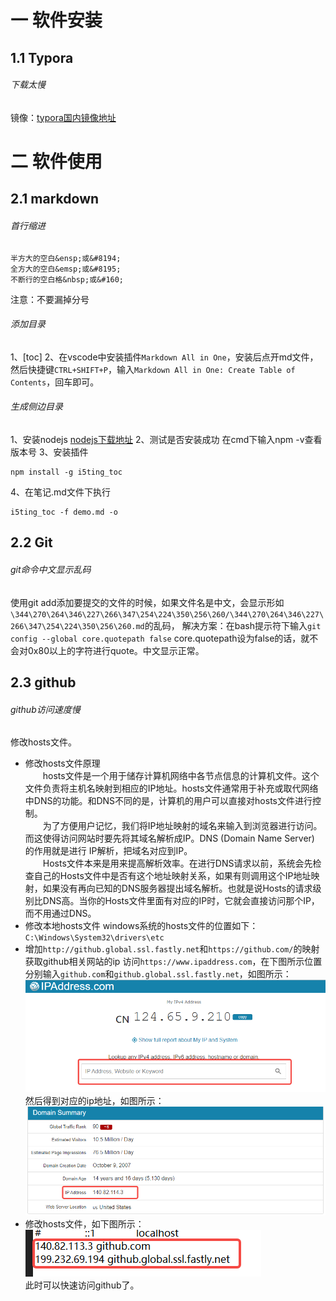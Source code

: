 # 一 软件安装
## 1.1 Typora
###### 下载太慢
镜像：[typora国内镜像地址](https://gitee.com/typora-mirror/Typora-Mirror/releases)



# 二 软件使用
## 2.1 markdown
###### 首行缩进
```
半方大的空白&ensp;或&#8194;
全方大的空白&emsp;或&#8195;
不断行的空白格&nbsp;或&#160;
```
注意：不要漏掉分号

###### 添加目录
1、[toc]
2、在vscode中安装插件`Markdown All in One`，安装后点开md文件，然后快捷键`CTRL+SHIFT+P`，输入`Markdown All in One: Create Table of Contents`，回车即可。

###### 生成侧边目录
1、安装nodejs
[nodejs下载地址](https://nodejs.org/en/)
2、测试是否安装成功
在cmd下输入npm -v查看版本号
3、安装插件
```shell
npm install -g i5ting_toc
```
4、在笔记.md文件下执行
```shell
i5ting_toc -f demo.md -o
```


## 2.2 Git
###### git命令中文显示乱码
使用git add添加要提交的文件的时候，如果文件名是中文，会显示形如`\344\270\264\346\227\266\347\254\224\350\256\260/\344\270\264\346\227\266\347\254\224\350\256\260.md`的乱码，
解决方案：在bash提示符下输入`git config --global core.quotepath false`
core.quotepath设为false的话，就不会对0x80以上的字符进行quote。中文显示正常。

## 2.3 github
###### github访问速度慢
修改hosts文件。
* 修改hosts文件原理  
&emsp;&emsp;hosts文件是一个用于储存计算机网络中各节点信息的计算机文件。这个文件负责将主机名映射到相应的IP地址。hosts文件通常用于补充或取代网络中DNS的功能。和DNS不同的是，计算机的用户可以直接对hosts文件进行控制。  
&emsp;&emsp;为了方便用户记忆，我们将IP地址映射的域名来输入到浏览器进行访问。而这使得访问网站时要先将其域名解析成IP。DNS (Domain Name Server) 的作用就是进行 IP解析，把域名对应到IP。  
&emsp;&emsp;Hosts文件本来是用来提高解析效率。在进行DNS请求以前，系统会先检查自己的Hosts文件中是否有这个地址映射关系，如果有则调用这个IP地址映射，如果没有再向已知的DNS服务器提出域名解析。也就是说Hosts的请求级别比DNS高。当你的Hosts文件里面有对应的IP时，它就会直接访问那个IP，而不用通过DNS。  
* 修改本地hosts文件
windows系统的hosts文件的位置如下：`C:\Windows\System32\drivers\etc`
* 增加`http://github.global.ssl.fastly.net`和`https://github.com/`的映射
获取github相关网站的ip
访问`https://www.ipaddress.com`，在下图所示位置分别输入`github.com`和`github.global.ssl.fastly.net`，如图所示：  
![ipaddress](./操作_images/020300_ipaddress_com_1.png)  
然后得到对应的ip地址，如图所示：  
![ipaddress](./操作_images/020300_ipaddress_com_2.png)  
* 修改hosts文件，如下图所示：  
![hosts](./操作_images/020300_hosts_file_ipaddress.png)  
此时可以快速访问github了。